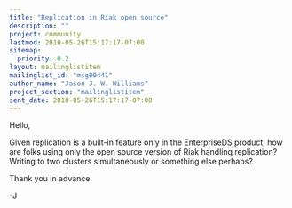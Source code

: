 ```yaml
---
title: "Replication in Riak open source"
description: ""
project: community
lastmod: 2010-05-26T15:17:17-07:00
sitemap:
  priority: 0.2
layout: mailinglistitem
mailinglist_id: "msg00441"
author_name: "Jason J. W. Williams"
project_section: "mailinglistitem"
sent_date: 2010-05-26T15:17:17-07:00
---
```



Hello,

Given replication is a built-in feature only in the EnterpriseDS
product, how are folks using only the open source version of Riak
handling replication? Writing to two clusters simultaneously or
something else perhaps?

Thank you in advance.

-J


